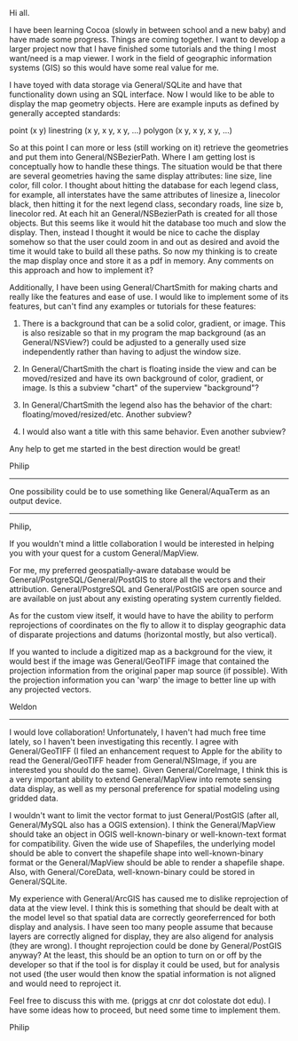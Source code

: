 Hi all.

I have been learning Cocoa (slowly in between school and a new baby) and have made some progress. Things are coming together. I want to develop a larger project now that I have finished some tutorials and the thing I most want/need is a map viewer. I work in the field of geographic information systems (GIS) so this would have some real value for me. 

I have toyed with data storage via General/SQLite and have that functionality down using an SQL interface. Now I would like to be able to display the map geometry objects. Here are example inputs as defined by generally accepted standards:

point (x y)
linestring (x y, x y, x y, ...)
polygon (x y, x y, x y, ...)

So at this point I can more or less (still working on it) retrieve the geometries and put them into General/NSBezierPath. Where I am getting lost is conceptually how to handle these things. The situation would be that there are several geometries having the same display attributes: line size, line color, fill color. I thought about hitting the database for each legend class, for example, all interstates have the same attributes of linesize a, linecolor black, then hitting it for the next legend class, secondary roads, line size b, linecolor red. At each hit an General/NSBezierPath is created for all those objects. But this seems like it would hit the database too much and slow the display. Then, instead I thought it would be nice to cache the display somehow so that the user could zoom in and out as desired and avoid the time it would take to build all these paths. So now my thinking is to create the map display once and store it as a pdf in memory. Any comments on this approach and how to implement it?

Additionally, I have been using General/ChartSmith for making charts and really like the features and ease of use. I would like to implement some of its features, but can't find any examples or tutorials for these features:

1. There is a background that can be a solid color, gradient, or image. This is also resizable so that in my program the map background (as an General/NSView?) could be adjusted to a generally used size independently rather than having to adjust the window size. 

2. In General/ChartSmith the chart is floating inside the view and can be moved/resized and have its own background of color, gradient, or image. Is this a subview "chart" of the superview "background"?

3. In General/ChartSmith the legend also has the behavior of the chart: floating/moved/resized/etc. Another subview?

4. I would also want a title with this same behavior. Even another subview?

Any help to get me started in the best direction would be great!

Philip

----
One possibility could be to use something like General/AquaTerm as an output device. 

----
Philip,

If you wouldn't mind a little collaboration I would be interested in helping you with your quest for a custom General/MapView. 

For me, my preferred geospatially-aware database would be General/PostgreSQL/General/PostGIS to store all the vectors and their attribution. General/PostgreSQL and General/PostGIS are open source and are available on just about any existing operating system currently fielded.

As for the custom view itself, it would have to have the ability to perform reprojections of coordinates on the fly to allow it to display geographic data of disparate projections and datums (horizontal mostly, but also vertical). 

If you wanted to include a digitized map as a background for the view, it would best if the image was General/GeoTIFF image that contained the projection information from the original paper map source (if possible). With the projection information you can 'warp' the image to better line up with any projected vectors.

Weldon

----

I would love collaboration! Unfortunately, I haven't had much free time lately, so I haven't been investigating this recently. I agree with General/GeoTIFF (I filed an enhancement request to Apple for the ability to read the General/GeoTIFF header from General/NSImage, if you are interested you should do the same). Given General/CoreImage, I think this is a very important ability to extend General/MapView into remote sensing data display, as well as my personal preference for spatial modeling using gridded data.

I wouldn't want to limit the vector format to just General/PostGIS (after all, General/MySQL also has a OGIS extension). I think the General/MapView should take an object in OGIS well-known-binary or well-known-text format for compatibility. Given the wide use of Shapefiles, the underlying model should be able to convert the shapefile shape into well-known-binary format or the General/MapView should be able to render a shapefile shape. Also, with General/CoreData, well-known-binary could be stored in General/SQLite.

My experience with General/ArcGIS has caused me to dislike reprojection of data at the view level. I think this is something that should be dealt with at the model level so that spatial data are correctly georeferrenced for both display and analysis. I have seen too many people assume that because layers are correctly aligned for display, they are also aligend for analysis (they are wrong). I thought reprojection could be done by General/PostGIS anyway? At the least, this should be an option to turn on or off by the developer so that if the tool is for display it could be used, but for analysis not used (the user would then know the spatial information is not aligned and would need to reproject it.

Feel free to discuss this with me. (priggs at cnr dot colostate dot edu). I have some ideas how to proceed, but need some time to implement them.

Philip